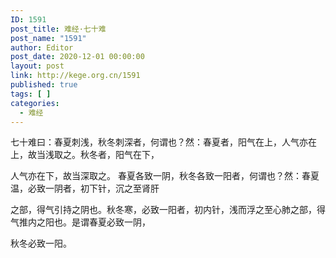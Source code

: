 ```yaml
---
ID: 1591
post_title: 难经·七十难
post_name: "1591"
author: Editor
post_date: 2020-12-01 00:00:00
layout: post
link: http://kege.org.cn/1591
published: true
tags: [ ]
categories:
  - 难经
---
```

&#x4E03;&#x5341;&#x96BE;&#x66F0;&#xFF1A;&#x6625;&#x590F;&#x523A;&#x6D45;&#xFF0C;&#x79CB;&#x51AC;&#x523A;&#x6DF1;&#x8005;&#xFF0C;&#x4F55;&#x8C13;&#x4E5F;&#xFF1F;&#x7136;&#xFF1A;&#x6625;&#x590F;&#x8005;&#xFF0C;&#x9633;&#x6C14;&#x5728;&#x4E0A;&#xFF0C;&#x4EBA;&#x6C14;&#x4EA6;&#x5728;&#x4E0A;&#xFF0C;&#x6545;&#x5F53;&#x6D45;&#x53D6;&#x4E4B;&#x3002;&#x79CB;&#x51AC;&#x8005;&#xFF0C;&#x9633;&#x6C14;&#x5728;&#x4E0B;&#xFF0C;

&#x4EBA;&#x6C14;&#x4EA6;&#x5728;&#x4E0B;&#xFF0C;&#x6545;&#x5F53;&#x6DF1;&#x53D6;&#x4E4B;&#x3002;
&#x6625;&#x590F;&#x5404;&#x81F4;&#x4E00;&#x9634;&#xFF0C;&#x79CB;&#x51AC;&#x5404;&#x81F4;&#x4E00;&#x9633;&#x8005;&#xFF0C;&#x4F55;&#x8C13;&#x4E5F;&#xFF1F;&#x7136;&#xFF1A;&#x6625;&#x590F;&#x6E29;&#xFF0C;&#x5FC5;&#x81F4;&#x4E00;&#x9634;&#x8005;&#xFF0C;&#x521D;&#x4E0B;&#x9488;&#xFF0C;&#x6C89;&#x4E4B;&#x81F3;&#x80BE;&#x809D;

&#x4E4B;&#x90E8;&#xFF0C;&#x5F97;&#x6C14;&#x5F15;&#x6301;&#x4E4B;&#x9634;&#x4E5F;&#x3002;&#x79CB;&#x51AC;&#x5BD2;&#xFF0C;&#x5FC5;&#x81F4;&#x4E00;&#x9633;&#x8005;&#xFF0C;&#x521D;&#x5185;&#x9488;&#xFF0C;&#x6D45;&#x800C;&#x6D6E;&#x4E4B;&#x81F3;&#x5FC3;&#x80BA;&#x4E4B;&#x90E8;&#xFF0C;&#x5F97;&#x6C14;&#x63A8;&#x5185;&#x4E4B;&#x9633;&#x4E5F;&#x3002;&#x662F;&#x8C13;&#x6625;&#x590F;&#x5FC5;&#x81F4;&#x4E00;&#x9634;&#xFF0C;

&#x79CB;&#x51AC;&#x5FC5;&#x81F4;&#x4E00;&#x9633;&#x3002;